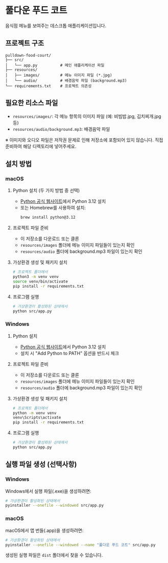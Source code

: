 # 풀다운 푸드 코트

음식점 메뉴를 보여주는 데스크톱 애플리케이션입니다.

## 프로젝트 구조
```
pulldown-food-court/
├── src/
│   └── app.py          # 메인 애플리케이션 파일
├── resources/
│   ├── images/         # 메뉴 이미지 파일 (*.jpg)
│   └── audio/          # 배경음악 파일 (background.mp3)
└── requirements.txt    # 프로젝트 의존성
```

## 필요한 리소스 파일
- `resources/images/`: 각 메뉴 항목의 이미지 파일 (예: 비빔밥.jpg, 김치찌개.jpg 등)
- `resources/audio/background.mp3`: 배경음악 파일

※ 이미지와 오디오 파일은 저작권 문제로 인해 저장소에 포함되어 있지 않습니다.
직접 준비하여 해당 디렉토리에 넣어주세요.

## 설치 방법

### macOS

1. Python 설치 (두 가지 방법 중 선택)
   - [Python 공식 웹사이트](https://www.python.org/downloads/)에서 Python 3.12 설치
   - 또는 Homebrew를 사용하여 설치:
     ```bash
     brew install python@3.12
     ```

2. 프로젝트 파일 준비
   - 이 저장소를 다운로드 또는 클론
   - `resources/images` 폴더에 메뉴 이미지 파일들이 있는지 확인
   - `resources/audio` 폴더에 background.mp3 파일이 있는지 확인

3. 가상환경 생성 및 패키지 설치
   ```bash
   # 프로젝트 폴더에서
   python3 -m venv venv
   source venv/bin/activate
   pip install -r requirements.txt
   ```

4. 프로그램 실행
   ```bash
   # 가상환경이 활성화된 상태에서
   python src/app.py
   ```

### Windows

1. Python 설치
   - [Python 공식 웹사이트](https://www.python.org/downloads/)에서 Python 3.12 설치
   - 설치 시 "Add Python to PATH" 옵션을 반드시 체크

2. 프로젝트 파일 준비
   - 이 저장소를 다운로드 또는 클론
   - `resources/images` 폴더에 메뉴 이미지 파일들이 있는지 확인
   - `resources/audio` 폴더에 background.mp3 파일이 있는지 확인
   
3. 가상환경 생성 및 패키지 설치
   ```bash
   # 프로젝트 폴더에서
   python -m venv venv
   venv\Scripts\activate
   pip install -r requirements.txt
   ```

4. 프로그램 실행
   ```bash
   # 가상환경이 활성화된 상태에서
   python src/app.py
   ```

## 실행 파일 생성 (선택사항)

### Windows
Windows에서 실행 파일(.exe)을 생성하려면:
```bash
# 가상환경이 활성화된 상태에서
pyinstaller --onefile --windowed src/app.py
```

### macOS
macOS에서 앱 번들(.app)을 생성하려면:
```bash
# 가상환경이 활성화된 상태에서
pyinstaller --onefile --windowed --name "풀다운 푸드 코트" src/app.py
```

생성된 실행 파일은 `dist` 폴더에서 찾을 수 있습니다.
